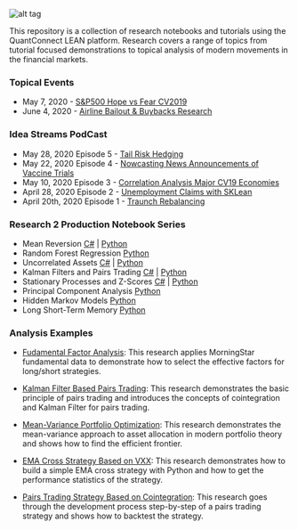 ![alt tag](https://cdn.quantconnect.com/research/i/research-banner.png)

This repository is a collection of research notebooks and tutorials using the QuantConnect LEAN platform. Research covers a range of topics from tutorial focused demonstrations to topical analysis of modern movements in the financial markets. 

### Topical Events

 - May 7, 2020 - [S&P500 Hope vs Fear CV2019](https://github.com/QuantConnect/Research/blob/master/Topical/20200507_hopevfear_research.ipynb)
 - June 4, 2020 - [Airline Bailout & Buybacks Research](https://github.com/QuantConnect/Research/blob/master/Topical/20200601_airlinebuybacks_research.ipynb)

### Idea Streams PodCast

 - May 28, 2020 Episode 5 - [Tail Risk Hedging](https://www.youtube.com/watch?v=dA7VaQvpCGg&t=1s)
 - May 22, 2020 Episode 4 - [Nowcasting News Announcements of Vaccine Trials](https://www.youtube.com/watch?v=ZmatDMCvKTE&t=686s)
 - May 10, 2020 Episode 3 - [Correlation Analysis Major CV19 Economies](https://www.youtube.com/watch?v=wflTPzl9YF4)
 - April 28, 2020 Episode 2 - [Unemployment Claims with SKLean](https://www.youtube.com/watch?v=VCf9e0S4rDg)
 - April 20th, 2020 Episode 1 - [Traunch Rebalancing](https://www.youtube.com/watch?v=q1VjM1nHPfE)
 
### Research 2 Production Notebook Series

 - Mean Reversion [C#](https://github.com/QuantConnect/Research/blob/master/Research2Production/CSharp/01%20Mean%20Reversion%20CSharp.ipynb) | [Python](https://github.com/QuantConnect/Research/blob/master/Research2Production/Python/01%20Mean%20Reversion.ipynb)
 - Random Forest Regression  [Python](https://github.com/QuantConnect/Research/blob/master/Research2Production/Python/02%20Random%20Forest%20Regression.ipynb)
 - Uncorrelated Assets [C#](https://github.com/QuantConnect/Research/blob/master/Research2Production/CSharp/03%20Uncorrelated%20Assets%20CSharp.ipynb) | [Python](https://github.com/QuantConnect/Research/blob/master/Research2Production/Python/03%20Uncorrelated%20Assets.ipynb)
 - Kalman Filters and Pairs Trading [C#](https://github.com/QuantConnect/Research/blob/master/Research2Production/CSharp/04%20Kalman%20Filters%20and%20Pairs%20Trading%20CSharp.ipynb) | [Python](https://github.com/QuantConnect/Research/blob/master/Research2Production/Python/04%20Kalman%20Filters%20and%20Pairs%20Trading.ipynb)
 - Stationary Processes and Z-Scores [C#](https://github.com/QuantConnect/Research/blob/master/Research2Production/CSharp/05%20Stationary%20Processes%20and%20Z-Scores%20CSharp.ipynb) | [Python](https://github.com/QuantConnect/Research/blob/master/Research2Production/Python/05%20Stationary%20Processes%20and%20Z-Scores.ipynb)
 - Principal Component Analysis [Python](https://github.com/QuantConnect/Research/blob/master/Research2Production/Python/06%20Principle%20Compenent%20Analysis.ipynb)
 - Hidden Markov Models [Python](https://github.com/QuantConnect/Research/blob/master/Research2Production/Python/07%20Hidden%20Markov%20Models.ipynb)
 - Long Short-Term Memory [Python](https://github.com/QuantConnect/Research/blob/master/Research2Production/Python/08%20Long%20Short-Term%20Memory.ipynb)

### Analysis Examples  
 - [Fudamental Factor Analysis](https://github.com/QuantConnect/Research/blob/master/Analysis/01%20Fundamental%20Factor%20Analysis.ipynb): This research applies MorningStar fundamental data to demonstrate how to select the effective factors for long/short strategies. 

 - [Kalman Filter Based Pairs Trading](https://github.com/QuantConnect/Research/blob/master/Analysis/02%20Kalman%20Filter%20Based%20Pairs%20Trading.ipynb): This research demonstrates the basic principle of pairs trading and introduces the concepts of cointegration and Kalman Filter for pairs trading.

 - [Mean-Variance Portfolio Optimization](https://github.com/QuantConnect/Research/blob/master/Analysis/03%20Mean-Variance%20Portfolio%20Optimization%20.ipynb): This research demonstrates the mean-variance approach to asset allocation in modern portfolio theory and shows how to find the efficient frontier.

 - [EMA Cross Strategy Based on VXX](https://github.com/QuantConnect/Research/blob/master/Analysis/04%20EMA%20Cross%20Strategy%20Based%20on%20VXX.ipynb): This research demonstrates how to build a simple EMA cross strategy with Python and how to get the performance statistics of the strategy.

 - [Pairs Trading Strategy Based on Cointegration](https://github.com/QuantConnect/Research/blob/master/Analysis/05%20Pairs%20Trading%20Strategy%20Based%20on%20Cointegration.ipynb): This research goes through the development process step-by-step of a pairs trading strategy and shows how to backtest the strategy.
